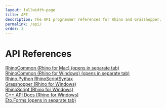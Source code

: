 ```yaml
---
layout: fullwidth-page
title: API
description: The API programmer references for Rhino and Grasshopper.
permalink: /api/
order: 3
---
```

# API References  

<a href="{{ site.baseurl }}/api/RhinoCommon" target="_blank">RhinoCommon (Rhino for Mac) (opens in separate tab)</a>  
<a href="{{ site.baseurl }}/api/RhinoCommonWin" target="_blank">RhinoCommon (Rhino for Windows) (opens in separate tab)</a>  
<a href="{{ site.baseurl }}/api/RhinoScriptSyntax">Rhino.Python RhinoScriptSyntax</a>  
<a href="{{ site.baseurl }}/api/grasshopper">Grasshopper (Rhino for Windows)</a>  
<a href="{{ site.baseurl }}/api/rhinoscript">RhinoScript (Rhino for Windows)</a>  
<a href="{{ site.baseurl }}/api/cpp">C++ API Docs (Rhino for Windows)</a>  
<a href="http://api.etoforms.picoe.ca/html/R_Project_EtoForms.htm" target ="_blank">Eto.Forms (opens in separate tab)</a>    
